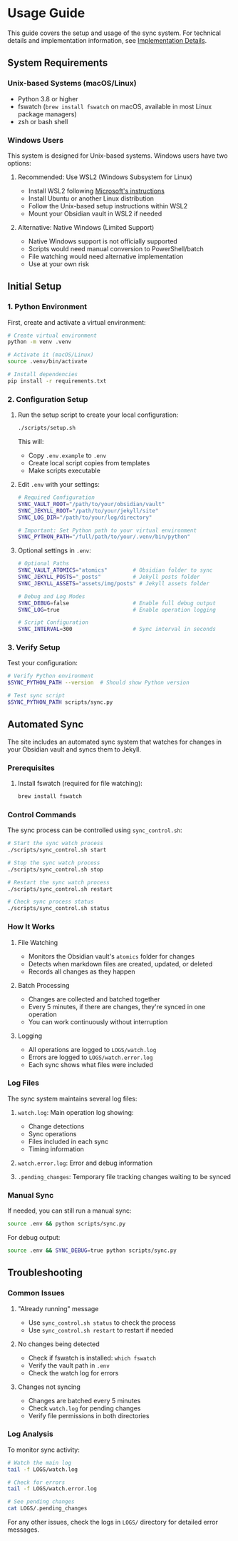 # Usage Guide

This guide covers the setup and usage of the sync system. For technical details and implementation information, see [Implementation Details](implementation.md).

## System Requirements

### Unix-based Systems (macOS/Linux)
- Python 3.8 or higher
- fswatch (`brew install fswatch` on macOS, available in most Linux package managers)
- zsh or bash shell

### Windows Users
This system is designed for Unix-based systems. Windows users have two options:

1. Recommended: Use WSL2 (Windows Subsystem for Linux)
   - Install WSL2 following [Microsoft's instructions](https://learn.microsoft.com/en-us/windows/wsl/install)
   - Install Ubuntu or another Linux distribution
   - Follow the Unix-based setup instructions within WSL2
   - Mount your Obsidian vault in WSL2 if needed

2. Alternative: Native Windows (Limited Support)
   - Native Windows support is not officially supported
   - Scripts would need manual conversion to PowerShell/batch
   - File watching would need alternative implementation
   - Use at your own risk

## Initial Setup

### 1. Python Environment

First, create and activate a virtual environment:
```bash
# Create virtual environment
python -m venv .venv

# Activate it (macOS/Linux)
source .venv/bin/activate

# Install dependencies
pip install -r requirements.txt
```

### 2. Configuration Setup

1. Run the setup script to create your local configuration:
   ```bash
   ./scripts/setup.sh
   ```
   This will:
   - Copy `.env.example` to `.env`
   - Create local script copies from templates
   - Make scripts executable

2. Edit `.env` with your settings:
   ```bash
   # Required Configuration
   SYNC_VAULT_ROOT="/path/to/your/obsidian/vault"
   SYNC_JEKYLL_ROOT="/path/to/your/jekyll/site"
   SYNC_LOG_DIR="/path/to/your/log/directory"
   
   # Important: Set Python path to your virtual environment
   SYNC_PYTHON_PATH="/full/path/to/your/.venv/bin/python"
   ```

3. Optional settings in `.env`:
   ```bash
   # Optional Paths
   SYNC_VAULT_ATOMICS="atomics"        # Obsidian folder to sync
   SYNC_JEKYLL_POSTS="_posts"          # Jekyll posts folder
   SYNC_JEKYLL_ASSETS="assets/img/posts" # Jekyll assets folder

   # Debug and Log Modes
   SYNC_DEBUG=false                    # Enable full debug output
   SYNC_LOG=true                       # Enable operation logging

   # Script Configuration
   SYNC_INTERVAL=300                   # Sync interval in seconds
   ```

### 3. Verify Setup

Test your configuration:
```bash
# Verify Python environment
$SYNC_PYTHON_PATH --version  # Should show Python version

# Test sync script
$SYNC_PYTHON_PATH scripts/sync.py
```

## Automated Sync

The site includes an automated sync system that watches for changes in your Obsidian vault and syncs them to Jekyll.

### Prerequisites

1. Install fswatch (required for file watching):
   ```bash
   brew install fswatch
   ```

### Control Commands

The sync process can be controlled using `sync_control.sh`:

```bash
# Start the sync watch process
./scripts/sync_control.sh start

# Stop the sync watch process
./scripts/sync_control.sh stop

# Restart the sync watch process
./scripts/sync_control.sh restart

# Check sync process status
./scripts/sync_control.sh status
```

### How It Works

1. File Watching
   - Monitors the Obsidian vault's `atomics` folder for changes
   - Detects when markdown files are created, updated, or deleted
   - Records all changes as they happen

2. Batch Processing
   - Changes are collected and batched together
   - Every 5 minutes, if there are changes, they're synced in one operation
   - You can work continuously without interruption

3. Logging
   - All operations are logged to `LOGS/watch.log`
   - Errors are logged to `LOGS/watch.error.log`
   - Each sync shows what files were included

### Log Files

The sync system maintains several log files:

1. `watch.log`: Main operation log showing:
   - Change detections
   - Sync operations
   - Files included in each sync
   - Timing information

2. `watch.error.log`: Error and debug information

3. `.pending_changes`: Temporary file tracking changes waiting to be synced

### Manual Sync

If needed, you can still run a manual sync:

```bash
source .env && python scripts/sync.py
```

For debug output:
```bash
source .env && SYNC_DEBUG=true python scripts/sync.py
```

## Troubleshooting

### Common Issues

1. "Already running" message
   - Use `sync_control.sh status` to check the process
   - Use `sync_control.sh restart` to restart if needed

2. No changes being detected
   - Check if fswatch is installed: `which fswatch`
   - Verify the vault path in `.env`
   - Check the watch log for errors

3. Changes not syncing
   - Changes are batched every 5 minutes
   - Check `watch.log` for pending changes
   - Verify file permissions in both directories

### Log Analysis

To monitor sync activity:
```bash
# Watch the main log
tail -f LOGS/watch.log

# Check for errors
tail -f LOGS/watch.error.log

# See pending changes
cat LOGS/.pending_changes
```

For any other issues, check the logs in `LOGS/` directory for detailed error messages.

